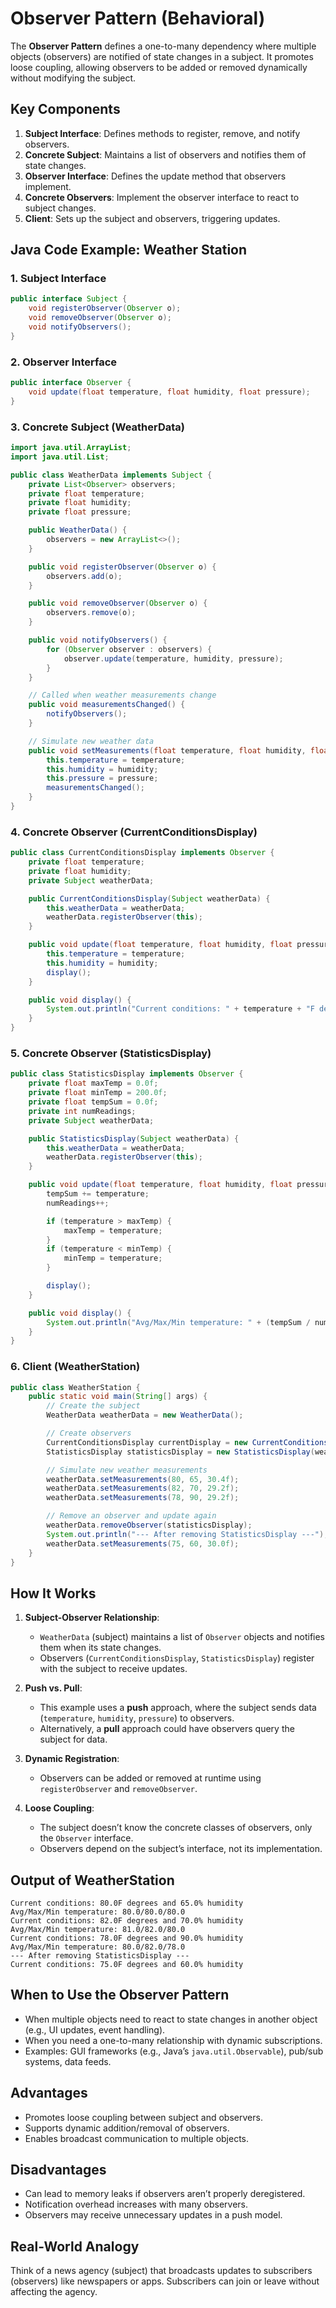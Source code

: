 # Observer Pattern (Behavioral)

The **Observer Pattern** defines a one-to-many dependency where multiple objects (observers) are notified of state changes in a subject. It promotes loose coupling, allowing observers to be added or removed dynamically without modifying the subject.

## Key Components
1. **Subject Interface**: Defines methods to register, remove, and notify observers.
2. **Concrete Subject**: Maintains a list of observers and notifies them of state changes.
3. **Observer Interface**: Defines the update method that observers implement.
4. **Concrete Observers**: Implement the observer interface to react to subject changes.
5. **Client**: Sets up the subject and observers, triggering updates.

## Java Code Example: Weather Station

### 1. Subject Interface
```java
public interface Subject {
    void registerObserver(Observer o);
    void removeObserver(Observer o);
    void notifyObservers();
}
```

### 2. Observer Interface
```java
public interface Observer {
    void update(float temperature, float humidity, float pressure);
}
```

### 3. Concrete Subject (WeatherData)
```java
import java.util.ArrayList;
import java.util.List;

public class WeatherData implements Subject {
    private List<Observer> observers;
    private float temperature;
    private float humidity;
    private float pressure;

    public WeatherData() {
        observers = new ArrayList<>();
    }

    public void registerObserver(Observer o) {
        observers.add(o);
    }

    public void removeObserver(Observer o) {
        observers.remove(o);
    }

    public void notifyObservers() {
        for (Observer observer : observers) {
            observer.update(temperature, humidity, pressure);
        }
    }

    // Called when weather measurements change
    public void measurementsChanged() {
        notifyObservers();
    }

    // Simulate new weather data
    public void setMeasurements(float temperature, float humidity, float pressure) {
        this.temperature = temperature;
        this.humidity = humidity;
        this.pressure = pressure;
        measurementsChanged();
    }
}
```

### 4. Concrete Observer (CurrentConditionsDisplay)
```java
public class CurrentConditionsDisplay implements Observer {
    private float temperature;
    private float humidity;
    private Subject weatherData;

    public CurrentConditionsDisplay(Subject weatherData) {
        this.weatherData = weatherData;
        weatherData.registerObserver(this);
    }

    public void update(float temperature, float humidity, float pressure) {
        this.temperature = temperature;
        this.humidity = humidity;
        display();
    }

    public void display() {
        System.out.println("Current conditions: " + temperature + "F degrees and " + humidity + "% humidity");
    }
}
```

### 5. Concrete Observer (StatisticsDisplay)
```java
public class StatisticsDisplay implements Observer {
    private float maxTemp = 0.0f;
    private float minTemp = 200.0f;
    private float tempSum = 0.0f;
    private int numReadings;
    private Subject weatherData;

    public StatisticsDisplay(Subject weatherData) {
        this.weatherData = weatherData;
        weatherData.registerObserver(this);
    }

    public void update(float temperature, float humidity, float pressure) {
        tempSum += temperature;
        numReadings++;

        if (temperature > maxTemp) {
            maxTemp = temperature;
        }
        if (temperature < minTemp) {
            minTemp = temperature;
        }

        display();
    }

    public void display() {
        System.out.println("Avg/Max/Min temperature: " + (tempSum / numReadings) + "/" + maxTemp + "/" + minTemp);
    }
}
```

### 6. Client (WeatherStation)
```java
public class WeatherStation {
    public static void main(String[] args) {
        // Create the subject
        WeatherData weatherData = new WeatherData();

        // Create observers
        CurrentConditionsDisplay currentDisplay = new CurrentConditionsDisplay(weatherData);
        StatisticsDisplay statisticsDisplay = new StatisticsDisplay(weatherData);

        // Simulate new weather measurements
        weatherData.setMeasurements(80, 65, 30.4f);
        weatherData.setMeasurements(82, 70, 29.2f);
        weatherData.setMeasurements(78, 90, 29.2f);

        // Remove an observer and update again
        weatherData.removeObserver(statisticsDisplay);
        System.out.println("--- After removing StatisticsDisplay ---");
        weatherData.setMeasurements(75, 60, 30.0f);
    }
}
```

## How It Works
1. **Subject-Observer Relationship**:
   - `WeatherData` (subject) maintains a list of `Observer` objects and notifies them when its state changes.
   - Observers (`CurrentConditionsDisplay`, `StatisticsDisplay`) register with the subject to receive updates.

2. **Push vs. Pull**:
   - This example uses a **push** approach, where the subject sends data (`temperature`, `humidity`, `pressure`) to observers.
   - Alternatively, a **pull** approach could have observers query the subject for data.

3. **Dynamic Registration**:
   - Observers can be added or removed at runtime using `registerObserver` and `removeObserver`.

4. **Loose Coupling**:
   - The subject doesn’t know the concrete classes of observers, only the `Observer` interface.
   - Observers depend on the subject’s interface, not its implementation.

## Output of WeatherStation
```
Current conditions: 80.0F degrees and 65.0% humidity
Avg/Max/Min temperature: 80.0/80.0/80.0
Current conditions: 82.0F degrees and 70.0% humidity
Avg/Max/Min temperature: 81.0/82.0/80.0
Current conditions: 78.0F degrees and 90.0% humidity
Avg/Max/Min temperature: 80.0/82.0/78.0
--- After removing StatisticsDisplay ---
Current conditions: 75.0F degrees and 60.0% humidity
```

## When to Use the Observer Pattern
- When multiple objects need to react to state changes in another object (e.g., UI updates, event handling).
- When you need a one-to-many relationship with dynamic subscriptions.
- Examples: GUI frameworks (e.g., Java’s `java.util.Observable`), pub/sub systems, data feeds.

## Advantages
- Promotes loose coupling between subject and observers.
- Supports dynamic addition/removal of observers.
- Enables broadcast communication to multiple objects.

## Disadvantages
- Can lead to memory leaks if observers aren’t properly deregistered.
- Notification overhead increases with many observers.
- Observers may receive unnecessary updates in a push model.

## Real-World Analogy
Think of a news agency (subject) that broadcasts updates to subscribers (observers) like newspapers or apps. Subscribers can join or leave without affecting the agency.